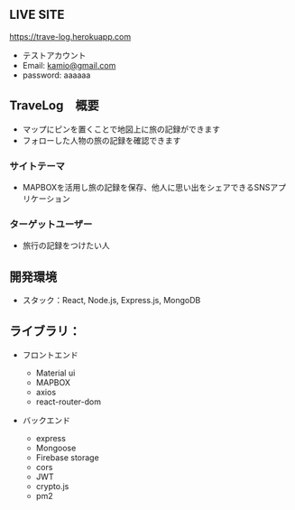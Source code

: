 ## LIVE SITE
https://trave-log.herokuapp.com
- テストアカウント
- Email: kamio@gmail.com
- password: aaaaaa

## TraveLog　概要
- マップにピンを置くことで地図上に旅の記録ができます
- フォローした人物の旅の記録を確認できます

### サイトテーマ
- MAPBOXを活用し旅の記録を保存、他人に思い出をシェアできるSNSアプリケーション

### ターゲットユーザー
- 旅行の記録をつけたい人

## 開発環境
- スタック：React, Node.js, Express.js, MongoDB

## ライブラリ：

- フロントエンド
  - Material ui
  - MAPBOX
  - axios
  - react-router-dom

- バックエンド
  - express
  - Mongoose
  - Firebase storage
  - cors 
  - JWT
  - crypto.js
  - pm2
